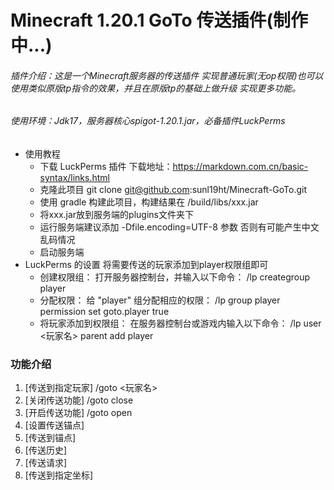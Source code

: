 # Minecraft 1.20.1 GoTo 传送插件(制作中...)

###### 插件介绍：这是一个Minecraft服务器的传送插件 实现普通玩家(无op权限)也可以使用类似原版tp指令的效果，并且在原版tp的基础上做升级 实现更多功能。
###### 使用环境：Jdk17，服务器核心spigot-1.20.1.jar，必备插件LuckPerms
* 使用教程
    * 下载 LuckPerms 插件 下载地址：<https://markdown.com.cn/basic-syntax/links.html>
    * 克隆此项目 git clone git@github.com:sunl19ht/Minecraft-GoTo.git
    * 使用 gradle 构建此项目，构建结果在 /build/libs/xxx.jar
    * 将xxx.jar放到服务端的plugins文件夹下
    * 运行服务端建议添加 -Dfile.encoding=UTF-8 参数 否则有可能产生中文乱码情况
    * 启动服务端
* LuckPerms 的设置 将需要传送的玩家添加到player权限组即可
    * 创建权限组： 打开服务器控制台，并输入以下命令： /lp creategroup player
    * 分配权限： 给 "player" 组分配相应的权限： /lp group player permission set goto.player true
    * 将玩家添加到权限组： 在服务器控制台或游戏内输入以下命令： /lp user <玩家名> parent add player

### 功能介绍
1. [传送到指定玩家] /goto <玩家名>
2. [关闭传送功能] /goto close
3. [开启传送功能] /goto open
3. [设置传送锚点]
3. [传送到锚点]
4. [传送历史]
5. [传送请求]
6. [传送到指定坐标]